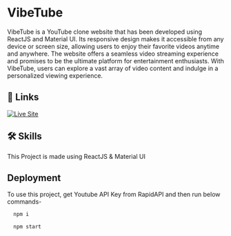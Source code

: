 
# VibeTube

VibeTube is a YouTube clone website that has been developed using ReactJS and Material UI. Its responsive design makes it accessible from any device or screen size, allowing users to enjoy their favorite videos anytime and anywhere. The website offers a seamless video streaming experience and promises to be the ultimate platform for entertainment enthusiasts. With VibeTube, users can explore a vast array of video content and indulge in a personalized viewing experience.


## 🔗 Links
[![Live Site](https://img.shields.io/badge/live_site-000?style=for-the-badge&logo=ko-fi&logoColor=white)](vibetube.netlify.app)
## 🛠 Skills
This Project is made using ReactJS & Material UI

## Deployment

To use this project, get Youtube API Key from RapidAPI and then run below commands-

```bash
  npm i
```
```bash
  npm start
```

